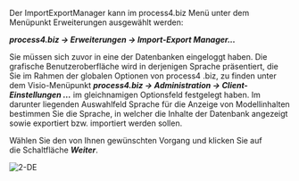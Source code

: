 
Der ImportExportManager kann im process4.biz Menü unter dem Menüpunkt
Erweiterungen ausgewählt werden:

***process4.biz -&gt; Erweiterungen -&gt; Import-Export Manager...*** 

Sie müssen sich zuvor in eine der Datenbanken eingeloggt haben. Die
grafische Benutzeroberfläche wird in derjenigen Sprache präsentiert, die
Sie im Rahmen der globalen Optionen von process4 .biz, zu finden unter
dem Visio-Menüpunkt ***process4.biz -&gt; Administration -&gt;
Client-Einstellungen …*** im gleichnamigen Optionsfeld festgelegt haben.
Im darunter liegenden Auswahlfeld Sprache für die Anzeige von
Modellinhalten bestimmen Sie die Sprache, in welcher die Inhalte der
Datenbank angezeigt sowie exportiert bzw. importiert werden sollen.

Wählen Sie den von Ihnen gewünschten Vorgang und klicken Sie auf
die Schaltfläche ***Weiter***.

![2-DE](//images.ctfassets.net/6mz8d8cle1nl/5yP6TiijgBxlTZW2kCUVtn/8a9175a345a87f7c9153d804dee3e4a7/2-DE.png)


